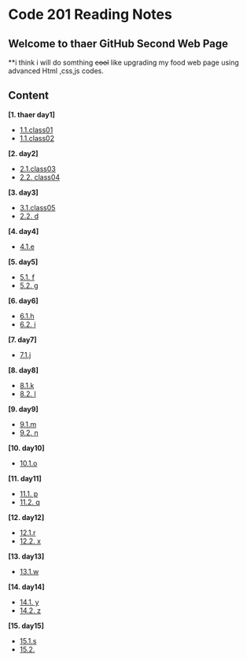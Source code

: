 # Code 201 Reading Notes
## Welcome to **thaer** GitHub Second Web Page
**i think i will do somthing ~~cool~~ like upgrading my food web page using advanced Html ,css,js codes.




## Content

**[1. thaer day1]**

  * [1.1.class01](https://thaer123.github.io/Reading-notes/class-01)
  * [1.1.class02](https://thaer123.github.io/Reading-notes/class-02)
  

**[2. day2]**

  * [2.1.class03](https://thaer123.github.io/Reading-notes/class-03)
  * [2.2. class04](https://thaer123.github.io/Reading-notes/class-04)
  
  
  **[3. day3]**
  
   * [3.1.class05](https://https://thaer123.github.io/Reading-notes/class-05)
  * [2.2. d]( https://)
  
  **[4. day4]**

  * [4.1.e](https://)
  

**[5. day5]**

  * [5.1. f](https://)
  * [5.2. g]( https://)
  
  
  **[6. day6]**
  
   * [6.1.h](https://)
  * [6.2. i]( https://)
  
  **[7. day7]**

  * [7.1.j](https://)
  

**[8. day8]**

  * [8.1.k](https://)
  * [8.2. l]( https://)
  
  
  **[9. day9]**
  
   * [9.1.m](https://)
  * [9.2. n]( https://)
  
  **[10. day10]**

  * [10.1.o](https://)
  

**[11. day11]**

  * [11.1. p](https://)
  * [11.2. q]( https://)
  
  
  **[12. day12]**
  
   * [12.1.r](https://)
  * [12.2. x]( https://)
  
  **[13. day13]**

  * [13.1.w](https://)
  

**[14. day14]**

  * [14.1. y](https://)
  * [14.2. z]( https://)
  
  
  **[15. day15]**
  
   * [15.1.s](https://)
  * [15.2. ]( https://)
